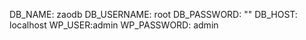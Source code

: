 DB_NAME: zaodb
DB_USERNAME: root
DB_PASSWORD: ""
DB_HOST: localhost
WP_USER:admin
WP_PASSWORD: admin
